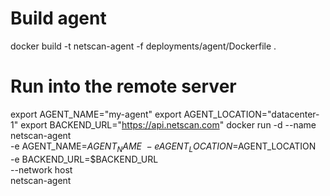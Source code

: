 # Build agent
docker build -t netscan-agent -f deployments/agent/Dockerfile .

# Run into the remote server
export AGENT_NAME="my-agent"
export AGENT_LOCATION="datacenter-1" 
export BACKEND_URL="https://api.netscan.com"
docker run -d --name netscan-agent \
  -e AGENT_NAME=$AGENT_NAME \
  -e AGENT_LOCATION=$AGENT_LOCATION \
  -e BACKEND_URL=$BACKEND_URL \
  --network host \
  netscan-agent
